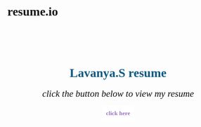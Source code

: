 # resume.io
<!DOCTYPE html>
<html lang="en">

<head>
  <meta charset="UTF-8">
  <meta http-equiv="X-UA-Compatible" content="IE=edge">
  <meta name="viewport" content="width=device-width, initial-scale=1.0">
  <title>Front page</title>
  </head>
<style>
  body{
    background-image:url('image2.jpg');
    width:100vw;
    height:100vh;
    background-size: cover;
    background-repeat: no-repeat;
    font-family:italic;
  }
  .text{
    color: black;
    font-family: italic;
    text-align: center;
    justify-content: center;
    padding-top:50px;
    white-space: nowrap;
    
  }
  .box {
    display: flex;
    font-family: italic;
    justify-content: center;
    align-items: center;
    border: none;       
}
.button{
  background-color: black;
  border: none;
  padding: 10px;
  font-family: italic;
  border-radius: 0px;
  cursor: pointer;
  background-color: white;
  color: rgb(151, 118, 189);
  font-weight: bold;  
}
.button:hover{
  opacity: 0.5;
  background-color: black;
}
</style>
<body>
  <div class="text">
    <h1
        style="color:rgb(16, 88, 129);" > Lavanya.S resume
    </h1>  
    <p><i style="font-size:21px;color:rgb(15, 15, 15);"> click the button below to view my resume</i></p>
    
  </div>

  <div  class="box">
    <a href="resume.html">
      <button class="button">
        click here
      </button>
    </a>
  </div>
</body>
</html>
